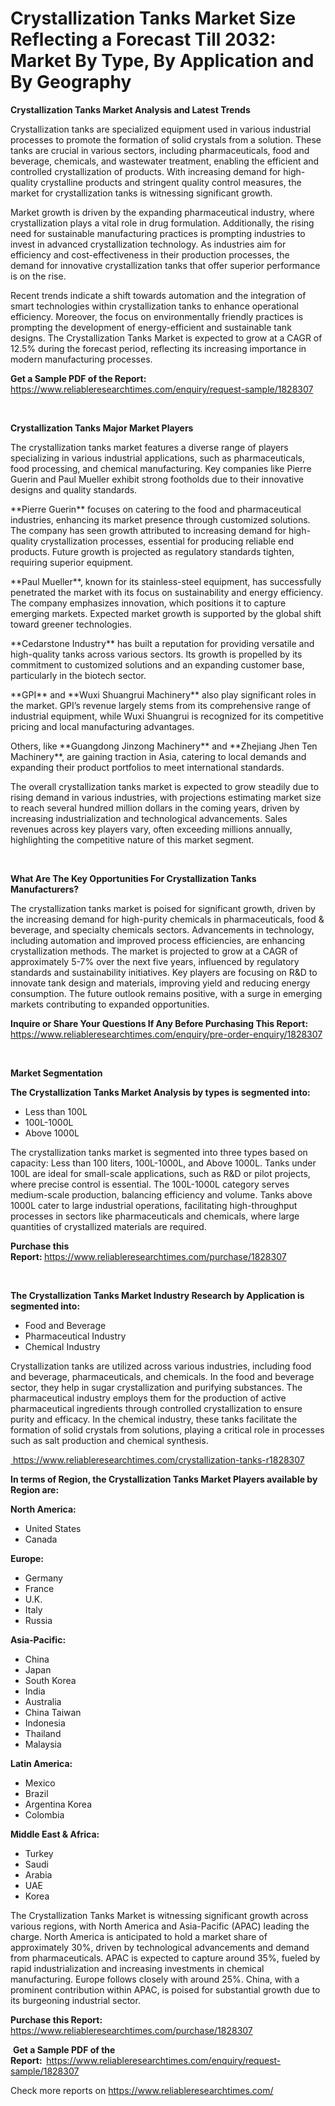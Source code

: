 <p><h1>Crystallization Tanks Market Size Reflecting a Forecast Till 2032: Market By Type, By Application and By Geography</h1></p><p><strong>Crystallization Tanks Market Analysis and Latest Trends</strong></p>
<p><p>Crystallization tanks are specialized equipment used in various industrial processes to promote the formation of solid crystals from a solution. These tanks are crucial in various sectors, including pharmaceuticals, food and beverage, chemicals, and wastewater treatment, enabling the efficient and controlled crystallization of products. With increasing demand for high-quality crystalline products and stringent quality control measures, the market for crystallization tanks is witnessing significant growth.</p><p>Market growth is driven by the expanding pharmaceutical industry, where crystallization plays a vital role in drug formulation. Additionally, the rising need for sustainable manufacturing practices is prompting industries to invest in advanced crystallization technology. As industries aim for efficiency and cost-effectiveness in their production processes, the demand for innovative crystallization tanks that offer superior performance is on the rise.</p><p>Recent trends indicate a shift towards automation and the integration of smart technologies within crystallization tanks to enhance operational efficiency. Moreover, the focus on environmentally friendly practices is prompting the development of energy-efficient and sustainable tank designs. The Crystallization Tanks Market is expected to grow at a CAGR of 12.5% during the forecast period, reflecting its increasing importance in modern manufacturing processes.</p></p>
<p><strong>Get a Sample PDF of the Report:&nbsp;</strong> <a href="https://www.reliableresearchtimes.com/enquiry/request-sample/1828307?utm_campaign=2186&utm_medium=2&utm_source=Github&utm_content=ia&utm_term=12042025&utm_id=crystallization-tanks">https://www.reliableresearchtimes.com/enquiry/request-sample/1828307</a></p>
<p>&nbsp;</p>
<p><strong>Crystallization Tanks Major Market Players</strong></p>
<p><p>The crystallization tanks market features a diverse range of players specializing in various industrial applications, such as pharmaceuticals, food processing, and chemical manufacturing. Key companies like Pierre Guerin and Paul Mueller exhibit strong footholds due to their innovative designs and quality standards.</p><p>**Pierre Guerin** focuses on catering to the food and pharmaceutical industries, enhancing its market presence through customized solutions. The company has seen growth attributed to increasing demand for high-quality crystallization processes, essential for producing reliable end products. Future growth is projected as regulatory standards tighten, requiring superior equipment.</p><p>**Paul Mueller**, known for its stainless-steel equipment, has successfully penetrated the market with its focus on sustainability and energy efficiency. The company emphasizes innovation, which positions it to capture emerging markets. Expected market growth is supported by the global shift toward greener technologies.</p><p>**Cedarstone Industry** has built a reputation for providing versatile and high-quality tanks across various sectors. Its growth is propelled by its commitment to customized solutions and an expanding customer base, particularly in the biotech sector.</p><p>**GPI** and **Wuxi Shuangrui Machinery** also play significant roles in the market. GPI’s revenue largely stems from its comprehensive range of industrial equipment, while Wuxi Shuangrui is recognized for its competitive pricing and local manufacturing advantages.</p><p>Others, like **Guangdong Jinzong Machinery** and **Zhejiang Jhen Ten Machinery**, are gaining traction in Asia, catering to local demands and expanding their product portfolios to meet international standards.</p><p>The overall crystallization tanks market is expected to grow steadily due to rising demand in various industries, with projections estimating market size to reach several hundred million dollars in the coming years, driven by increasing industrialization and technological advancements. Sales revenues across key players vary, often exceeding millions annually, highlighting the competitive nature of this market segment.</p></p>
<p>&nbsp;</p>
<p><strong>What Are The Key Opportunities For Crystallization Tanks Manufacturers?</strong></p>
<p><p>The crystallization tanks market is poised for significant growth, driven by the increasing demand for high-purity chemicals in pharmaceuticals, food & beverage, and specialty chemicals sectors. Advancements in technology, including automation and improved process efficiencies, are enhancing crystallization methods. The market is projected to grow at a CAGR of approximately 5-7% over the next five years, influenced by regulatory standards and sustainability initiatives. Key players are focusing on R&D to innovate tank design and materials, improving yield and reducing energy consumption. The future outlook remains positive, with a surge in emerging markets contributing to expanded opportunities.</p></p>
<p><strong>Inquire or Share Your Questions If Any Before Purchasing This Report:</strong> <a href="https://www.reliableresearchtimes.com/enquiry/pre-order-enquiry/1828307?utm_campaign=2186&utm_medium=2&utm_source=Github&utm_content=ia&utm_term=12042025&utm_id=crystallization-tanks">https://www.reliableresearchtimes.com/enquiry/pre-order-enquiry/1828307</a></p>
<p>&nbsp;</p>
<p><strong>Market Segmentation</strong></p>
<p><strong>The Crystallization Tanks Market Analysis by types is segmented into:</strong></p>
<p><ul><li>Less than 100L</li><li>100L-1000L</li><li>Above 1000L</li></ul></p>
<p><p>The crystallization tanks market is segmented into three types based on capacity: Less than 100 liters, 100L-1000L, and Above 1000L. Tanks under 100L are ideal for small-scale applications, such as R&D or pilot projects, where precise control is essential. The 100L-1000L category serves medium-scale production, balancing efficiency and volume. Tanks above 1000L cater to large industrial operations, facilitating high-throughput processes in sectors like pharmaceuticals and chemicals, where large quantities of crystallized materials are required.</p></p>
<p><strong>Purchase this Report:&nbsp;</strong><a href="https://www.reliableresearchtimes.com/purchase/1828307?utm_campaign=2186&utm_medium=2&utm_source=Github&utm_content=ia&utm_term=12042025&utm_id=crystallization-tanks">https://www.reliableresearchtimes.com/purchase/1828307</a></p>
<p>&nbsp;</p>
<p><strong>The Crystallization Tanks Market Industry Research by Application is segmented into:</strong></p>
<p><ul><li>Food and Beverage</li><li>Pharmaceutical Industry</li><li>Chemical Industry</li></ul></p>
<p><p>Crystallization tanks are utilized across various industries, including food and beverage, pharmaceuticals, and chemicals. In the food and beverage sector, they help in sugar crystallization and purifying substances. The pharmaceutical industry employs them for the production of active pharmaceutical ingredients through controlled crystallization to ensure purity and efficacy. In the chemical industry, these tanks facilitate the formation of solid crystals from solutions, playing a critical role in processes such as salt production and chemical synthesis.</p></p>
<p><a href="https://www.reliableresearchtimes.com/crystallization-tanks-r1828307?utm_campaign=2186&utm_medium=2&utm_source=Github&utm_content=ia&utm_term=12042025&utm_id=crystallization-tanks">&nbsp;https://www.reliableresearchtimes.com/crystallization-tanks-r1828307</a></p>
<p><strong>In terms of Region, the Crystallization Tanks Market Players available by Region are:</strong></p>
<p>
    <p> <strong> North America: </strong>
        <ul>
            <li>United States</li>
            <li>Canada</li>
        </ul>
        </p> 
    <p> <strong> Europe: </strong>
        <ul>
            <li>Germany</li>
            <li>France</li>
            <li>U.K.</li>
            <li>Italy</li>
            <li>Russia</li>
        </ul>
        </p> 
    <p> <strong> Asia-Pacific: </strong>
        <ul>
            <li>China</li>
            <li>Japan</li>
            <li>South Korea</li>
            <li>India</li>
            <li>Australia</li>
            <li>China Taiwan</li>
            <li>Indonesia</li>
            <li>Thailand</li>
            <li>Malaysia</li>
        </ul>
        </p> 
    <p> <strong> Latin America: </strong>
        <ul>
            <li>Mexico</li>
            <li>Brazil</li>
            <li>Argentina Korea</li>
            <li>Colombia</li>
        </ul>
        </p> 
    <p> <strong> Middle East & Africa: </strong>
        <ul>
            <li>Turkey</li>
            <li>Saudi</li>
            <li>Arabia</li>
            <li>UAE</li>
            <li>Korea</li>
        </ul>
    </p>
    </p>
<p><p>The Crystallization Tanks Market is witnessing significant growth across various regions, with North America and Asia-Pacific (APAC) leading the charge. North America is anticipated to hold a market share of approximately 30%, driven by technological advancements and demand from pharmaceuticals. APAC is expected to capture around 35%, fueled by rapid industrialization and increasing investments in chemical manufacturing. Europe follows closely with around 25%. China, with a prominent contribution within APAC, is poised for substantial growth due to its burgeoning industrial sector.</p></p>
<p><strong>Purchase this Report: </strong><a href="https://www.reliableresearchtimes.com/purchase/1828307?utm_campaign=2186&utm_medium=2&utm_source=Github&utm_content=ia&utm_term=12042025&utm_id=crystallization-tanks">https://www.reliableresearchtimes.com/purchase/1828307</a></p>
<p>&nbsp;<strong>Get a Sample PDF of the Report:&nbsp;&nbsp;</strong><a href="https://www.reliableresearchtimes.com/enquiry/request-sample/1828307?utm_campaign=2186&utm_medium=2&utm_source=Github&utm_content=ia&utm_term=12042025&utm_id=crystallization-tanks">https://www.reliableresearchtimes.com/enquiry/request-sample/1828307</a></p>
<p><strong></strong></p>
<p>Check more reports on <a href="https://www.reliableresearchtimes.com/?utm_campaign=2186&utm_medium=2&utm_source=Github&utm_content=ia&utm_term=12042025&utm_id=crystallization-tanks">https://www.reliableresearchtimes.com/</a></p>